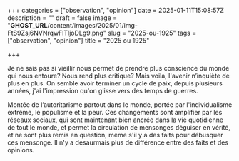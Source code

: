 +++
categories = ["observation", "opinion"]
date = 2025-01-11T15:08:57Z
description = ""
draft = false
image = "__GHOST_URL__/content/images/2025/01/img-FtS9Zsj6NVNrqwFlTljoDLg9.png"
slug = "2025-ou-1925"
tags = ["observation", "opinion"]
title = "2025 ou 1925"

+++


Je ne sais pas si vieillir nous permet de prendre plus conscience du monde qui nous entoure? Nous rend plus critique? Mais voila, l'avenir n’inquiète de plus en plus. On semble avoir terminer un cycle de paix, depuis plusieurs années, j'ai l'impression qu'on glisse vers des temps de guerres.

Montée de l’autoritarisme partout dans le monde, portée par l'individualisme extrême, le populisme et la peur. Ces changements sont amplifier par les réseaux sociaux, qui sont maintenant bien ancrée dans la vie quotidienne de tout le monde, et permet la circulation de mensonges déguiser en vérité, et ne sont plus remis en question, même s'il y a des faits pour débusquer ces mensonge. Il n'y a desaurmais plus de différence entre des faits et des opinions.